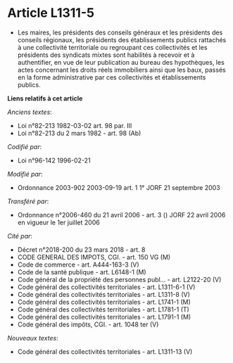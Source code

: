 # Article L1311-5

- Les maires, les présidents des conseils généraux et les présidents des conseils régionaux, les présidents des
établissements publics rattachés à une collectivité territoriale ou regroupant ces collectivités et les présidents des
syndicats mixtes sont habilités à recevoir et à authentifier, en vue de leur publication au bureau des hypothèques, les actes
concernant les droits réels immobiliers ainsi que les baux, passés en la forme administrative par ces collectivités et
établissements publics.

**Liens relatifs à cet article**

_Anciens textes_:

  - Loi n°82-213 1982-03-02 art. 98 par. III
  - Loi n°82-213 du 2 mars 1982 - art. 98 (Ab)

_Codifié par_:

  - Loi n°96-142 1996-02-21

_Modifié par_:

  - Ordonnance 2003-902 2003-09-19 art. 1 1° JORF 21 septembre 2003

_Transféré par_:

  - Ordonnance n°2006-460 du 21 avril 2006 - art. 3 () JORF 22 avril 2006 en vigueur le 1er juillet 2006

_Cité par_:

  - Décret n°2018-200 du 23 mars 2018 - art. 8
  - CODE GENERAL DES IMPOTS, CGI. - art. 150 VG (M)
  - Code de commerce - art. A444-163-3 (V)
  - Code de la santé publique - art. L6148-1 (M)
  - Code général de la propriété des personnes publ... - art. L2122-20 (V)
  - Code général des collectivités territoriales - art. L1311-6-1 (V)
  - Code général des collectivités territoriales - art. L1311-8 (V)
  - Code général des collectivités territoriales - art. L1741-1 (M)
  - Code général des collectivités territoriales - art. L1781-1 (T)
  - Code général des collectivités territoriales - art. L1791-1 (M)
  - Code général des impôts, CGI. - art. 1048 ter (V)

_Nouveaux textes_:

  - Code général des collectivités territoriales - art. L1311-13 (V)
